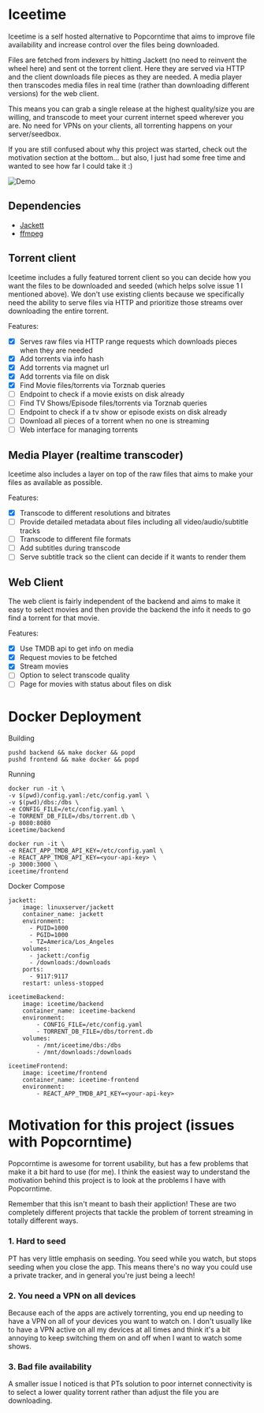 # Iceetime

Iceetime is a self hosted alternative to Popcorntime that aims to improve file availability and increase control over the files being downloaded. 

Files are fetched from indexers by hitting Jackett (no need to reinvent the wheel here) and sent ot the torrent client. Here they are served via HTTP and the client downloads file pieces as they are needed. A media player then transcodes media files in real time (rather than downloading different versions) for the web client. 

This means you can grab a single release at the highest quality/size you are willing, and transcode to meet your current internet speed wherever you are. No need for VPNs on your clients, all torrenting happens on your server/seedbox.

If you are still confused about why this project was started, check out the motivation section at the bottom... but also, I just had some free time and wanted to see how far I could take it :)

![Demo](demo-gif.gif)

## Dependencies
- [Jackett](https://github.com/Jackett/Jackett)
- [ffmpeg](https://ffmpeg.org/)

## Torrent client
Iceetime includes a fully featured torrent client so you can decide how you want the files to be downloaded and seeded (which helps solve issue 1 I mentioned above). We don't use existing clients because we specifically need the ability to serve files via HTTP and prioritize those streams over downloading the entire torrent.

Features:
- [x] Serves raw files via HTTP range requests which downloads pieces when they are needed
- [x] Add torrents via info hash
- [x] Add torrents via magnet url
- [x] Add torrents via file on disk
- [x] Find Movie files/torrents via Torznab queries
- [ ] Endpoint to check if a movie exists on disk already
- [ ] Find TV Shows/Episode files/torrents via Torznab queries
- [ ] Endpoint to check if a tv show or episode exists on disk already
- [ ] Download all pieces of a torrent when no one is streaming
- [ ] Web interface for managing torrents

## Media Player (realtime transcoder)
Iceetime also includes a layer on top of the raw files that aims to make your files as available as possible.

Features:
- [x] Transcode to different resolutions and bitrates
- [ ] Provide detailed metadata about files including all video/audio/subtitle tracks
- [ ] Transcode to different file formats
- [ ] Add subtitles during transcode
- [ ] Serve subtitle track so the client can decide if it wants to render them

## Web Client
The web client is fairly independent of the backend and aims to make it easy to select movies and then provide the backend the info it needs to go find a torrent for that movie.

Features:
- [x] Use TMDB api to get info on media
- [x] Request movies to be fetched
- [x] Stream movies
- [ ] Option to select transcode quality
- [ ] Page for movies with status about files on disk

# Docker Deployment

Building
```
pushd backend && make docker && popd
pushd frontend && make docker && popd
```

Running
```
docker run -it \
-v $(pwd)/config.yaml:/etc/config.yaml \
-v $(pwd)/dbs:/dbs \
-e CONFIG_FILE=/etc/config.yaml \
-e TORRENT_DB_FILE=/dbs/torrent.db \
-p 8080:8080
iceetime/backend

docker run -it \
-e REACT_APP_TMDB_API_KEY=/etc/config.yaml \
-e REACT_APP_TMDB_API_KEY=<your-api-key> \
-p 3000:3000 \
iceetime/frontend
```

Docker Compose

```
jackett:
    image: linuxserver/jackett
    container_name: jackett
    environment:
      - PUID=1000
      - PGID=1000
      - TZ=America/Los_Angeles
    volumes:
      - jackett:/config
      - /downloads:/downloads
    ports:
      - 9117:9117
    restart: unless-stopped

iceetimeBackend:
    image: iceetime/backend
    container_name: iceetime-backend
    environment:
        - CONFIG_FILE=/etc/config.yaml
        - TORRENT_DB_FILE=/dbs/torrent.db
    volumes:
        - /mnt/iceetime/dbs:/dbs
        - /mnt/downloads:/downloads

iceetimeFrontend:
    image: iceetime/frontend
    container_name: iceetime-frontend
    environment:
        - REACT_APP_TMDB_API_KEY=<your-api-key>
```

# Motivation for this project (issues with Popcorntime)

Popcorntime is awesome for torrent usability, but has a few problems that make it a bit hard to use (for me). I think the easiest way to understand the motivation behind this project is to look at the problems I have with Popcorntime.

Remember that this isn't meant to bash their appliction! These are two completely different projects that tackle the problem of torrent streaming in totally different ways.

### 1. Hard to seed
PT has very little emphasis on seeding. You seed while you watch, but stops seeding when you close the app. This means there's no way you could use a private tracker, and in general you're just being a leech!

### 2. You need a VPN on all devices
Because each of the apps are actively torrenting, you end up needing to have a VPN on all of your devices you want to watch on. I don't usually like to have a VPN active on all my devices at all times and think it's a bit annoying to keep switching them on and off when I want to watch some shows.

### 3. Bad file availability
A smaller issue I noticed is that PTs solution to poor internet connectivity is to select a lower quality torrent rather than adjust the file you are downloading.
